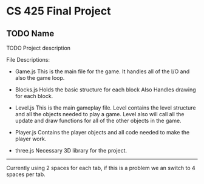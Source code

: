 CS 425 Final Project
====================

TODO Name
---------

TODO Project description

File Descriptions:

* Game.js
This is the main file for the game. It handles all of the I/O and also the game loop. 

* Blocks.js
Holds the basic structure for each block Also Handles drawing for each block. 

* Level.js
This is the main gameplay file. Level contains the level structure and all the objects needed to play a game. Level also will call all the update and draw functions for all of the other objects in the game. 

* Player.js
Contains the player objects and all code needed to make the player work. 

* three.js
Necessary 3D library for the project. 

---------
Currently using 2 spaces for each tab, if this is a problem we an switch to 4 spaces per tab. 



